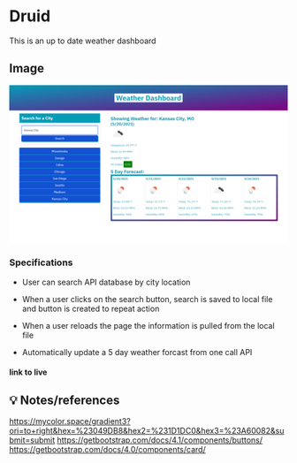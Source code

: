 # Druid
This is an up to date weather dashboard

## Image
![screenshot](screenshot.png)

### Specifications

* User can search API database by city location

* When a user clicks on the search button, search is saved to local file and button is created to repeat action

* When a user reloads the page the information is pulled from the local file

* Automatically update a 5 day weather forcast from one call API 


#### link to live


## 💡 Notes/references 
https://mycolor.space/gradient3?ori=to+right&hex=%23049DB8&hex2=%231D1DC0&hex3=%23A60082&submit=submit
https://getbootstrap.com/docs/4.1/components/buttons/
https://getbootstrap.com/docs/4.0/components/card/

 
